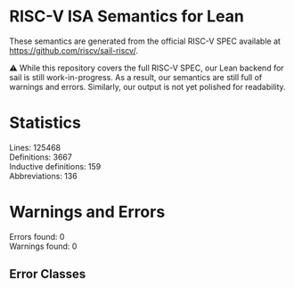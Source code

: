 # RISC-V ISA Semantics for Lean

These semantics are generated from the official RISC-V SPEC available at
https://github.com/riscv/sail-riscv/.

⚠️ While this repository covers the full RISC-V SPEC, our Lean backend for sail
is still work-in-progress. As a result, our semantics are still full of warnings
and errors. Similarly, our output is not yet polished for readability.
# Statistics

Lines: 125468  
Definitions: 3667  
Inductive definitions: 159  
Abbreviations: 136  

# Warnings and Errors

Errors found: 0  
Warnings found: 0  

## Error Classes

